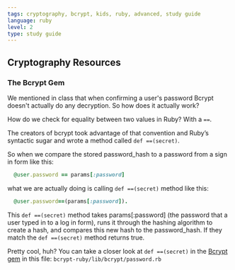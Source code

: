 ```yaml
---
tags: cryptography, bcrypt, kids, ruby, advanced, study guide
language: ruby
level: 2
type: study guide
---
```


## Cryptography Resources

### The Bcrypt Gem

We mentioned in class that when confirming a user's password Bcrypt doesn't actually do any decryption. So how does it actually work?

How do we check for equality between two values in Ruby? With a `==`.

The creators of bcrypt took advantage of that convention and Ruby’s syntactic sugar and wrote a method called `def ==(secret)`.

So when we compare the stored password_hash to a password from a sign in form like this:

```ruby
  @user.password == params[:password]
```
what we are actually doing is calling `def ==(secret)` method like this:

```ruby
  @user.password==(params[:password]). 
```
This `def ==(secret)` method takes params[:password] (the password that a user typed in to a log in form), runs it through the hashing algorithm to create a hash, and compares this new hash to the password_hash. If they match the `def ==(secret)` method returns true.

Pretty cool, huh? You can take a closer look at `def ==(secret)` in the [Bcrypt gem](https://github.com/codahale/bcrypt-ruby) in this file: `bcrypt-ruby/lib/bcrypt/password.rb`



